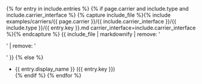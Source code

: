 {% for entry in include.entries %}
  {% if page.carrier and include.type and include.carrier_interface %}
{% capture include_file %}{% include examples/carriers/{{ page.carrier }}/{{ include.carrier_interface }}/{{ include.type }}/{{ entry.key }}.md carrier_interface=include.carrier_interface %}{% endcapture %}
{{ include_file | markdownify | remove: '<p>' | remove: '</p>' }}
  {% else %}
- {{ entry.display_name }} ({{ entry.key }}) <br>
  {% endif %}
{% endfor %}
